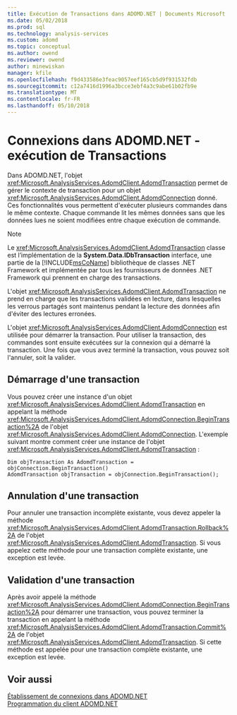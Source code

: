 ```yaml
---
title: Exécution de Transactions dans ADOMD.NET | Documents Microsoft
ms.date: 05/02/2018
ms.prod: sql
ms.technology: analysis-services
ms.custom: adomd
ms.topic: conceptual
ms.author: owend
ms.reviewer: owend
author: minewiskan
manager: kfile
ms.openlocfilehash: f9d433586e3feac9057eef165cb5d9f931532fdb
ms.sourcegitcommit: c12a7416d1996a3bcce3ebf4a3c9abe61b02fb9e
ms.translationtype: MT
ms.contentlocale: fr-FR
ms.lasthandoff: 05/10/2018
---
```

# <a name="connections-in-adomdnet---performing-transactions"></a>Connexions dans ADOMD.NET - exécution de Transactions
  Dans ADOMD.NET, l'objet <xref:Microsoft.AnalysisServices.AdomdClient.AdomdTransaction> permet de gérer le contexte de transaction pour un objet <xref:Microsoft.AnalysisServices.AdomdClient.AdomdConnection> donné. Ces fonctionnalités vous permettent d'exécuter plusieurs commandes dans le même contexte. Chaque commande lit les mêmes données sans que les données lues ne soient modifiées entre chaque exécution de commande.  
  
> [!NOTE]  
>  Le <xref:Microsoft.AnalysisServices.AdomdClient.AdomdTransaction> classe est l’implémentation de la **System.Data.IDbTransaction** interface, une partie de la [!INCLUDE[msCoName](../../includes/msconame-md.md)] bibliothèque de classes .NET Framework et implémentée par tous les fournisseurs de données .NET Framework qui prennent en charge des transactions.  
  
 L'objet <xref:Microsoft.AnalysisServices.AdomdClient.AdomdTransaction> ne prend en charge que les transactions validées en lecture, dans lesquelles les verrous partagés sont maintenus pendant la lecture des données afin d'éviter des lectures erronées.  
  
 L'objet <xref:Microsoft.AnalysisServices.AdomdClient.AdomdConnection> est utilisée pour démarrer la transaction. Pour utiliser la transaction, des commandes sont ensuite exécutées sur la connexion qui a démarré la transaction. Une fois que vous avez terminé la transaction, vous pouvez soit l'annuler, soit la valider.  
  
## <a name="starting-a-transaction"></a>Démarrage d'une transaction  
 Vous pouvez créer une instance d'un objet <xref:Microsoft.AnalysisServices.AdomdClient.AdomdTransaction> en appelant la méthode <xref:Microsoft.AnalysisServices.AdomdClient.AdomdConnection.BeginTransaction%2A> de l'objet <xref:Microsoft.AnalysisServices.AdomdClient.AdomdConnection>. L'exemple suivant montre comment créer une instance de l'objet <xref:Microsoft.AnalysisServices.AdomdClient.AdomdTransaction> :  
  
```  
Dim objTransaction As AdomdTransaction = objConnection.BeginTransaction()  
AdomdTransaction objTransaction = objConnection.BeginTransaction();  
```  
  
## <a name="rolling-back-a-transaction"></a>Annulation d'une transaction  
 Pour annuler une transaction incomplète existante, vous devez appeler la méthode <xref:Microsoft.AnalysisServices.AdomdClient.AdomdTransaction.Rollback%2A> de l'objet <xref:Microsoft.AnalysisServices.AdomdClient.AdomdTransaction>. Si vous appelez cette méthode pour une transaction complète existante, une exception est levée.  
  
## <a name="committing-a-transaction"></a>Validation d'une transaction  
 Après avoir appelé la méthode <xref:Microsoft.AnalysisServices.AdomdClient.AdomdConnection.BeginTransaction%2A> pour démarrer une transaction, vous pouvez terminer la transaction en appelant la méthode <xref:Microsoft.AnalysisServices.AdomdClient.AdomdTransaction.Commit%2A> de l'objet <xref:Microsoft.AnalysisServices.AdomdClient.AdomdTransaction>. Si cette méthode est appelée pour une transaction complète existante, une exception est levée.  
  
## <a name="see-also"></a>Voir aussi  
 [Établissement de connexions dans ADOMD.NET](../../analysis-services/multidimensional-models-adomd-net-client/connections-in-adomd-net.md)   
 [Programmation du client ADOMD.NET](../../analysis-services/multidimensional-models-adomd-net-client/adomd-net-client-programming.md)  
  
  
